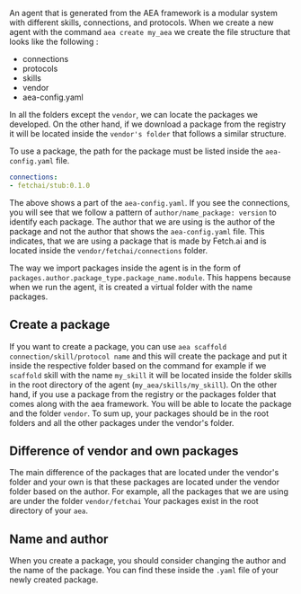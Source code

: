 An agent that is generated from the AEA framework is a modular system with different skills, connections, and protocols.
When we create a new agent with the command `aea create my_aea` we create the file structure that looks like the following :
- connections
- protocols
- skills
- vendor
- aea-config.yaml

In all the folders except the `vendor`, we can locate the packages we developed. On the other hand, if we download a 
package from the registry it will be located inside the `vendor's folder` that follows a similar structure.

To use a package, the path for the package must be listed inside the `aea-config.yaml` file.
```yaml
connections:
- fetchai/stub:0.1.0
```
The above shows a part of the `aea-config.yaml`. If you see the connections, you will see that we follow a pattern of `author/name_package: version` to identify each package. The author that we are using is the author of the package and not 
the author that shows the `aea-config.yaml` file. This indicates, that we are using a package that is made by Fetch.ai and is located inside the `vendor/fetchai/connections` folder.

The way we import packages inside the agent is in the form of `packages.author.package_type.package_name.module`. This happens
because when we run the agent, it is created a virtual folder with the name packages. 

## Create a package

If you want to create a package, you can use `aea scaffold connection/skill/protocol name` and this will create the package
and put it inside the respective folder based on the command for example if we `scaffold` skill with the name `my_skill`
it will be located inside the folder skills in the root directory of the agent (`my_aea/skills/my_skill`). On the other hand,
if you use a package from the registry or the packages folder that comes along with the aea framework. You will be able to locate
the package and the folder `vendor`. To sum up, your packages should be in the root folders and all the other packages under
the vendor's folder.

## Difference of vendor and own packages

The main difference of the packages that are located under the vendor's folder and your own is that these packages are located under the vendor folder based on the author. For example, all the packages that we are using are under the folder `vendor/fetchai`
Your packages exist in the root directory of your `aea`.


## Name and author

When you create a package, you should consider changing the author and the name of the package. You can find these inside
the `.yaml` file of your newly created package.
